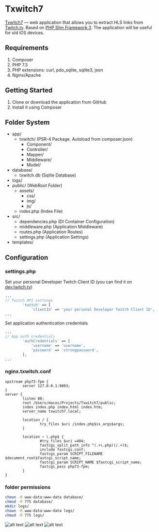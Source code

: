 Txwitch7
=======
[Txwitch7](https://github.com/henarozz/Txwitch7) — web application that allows you to extract HLS links from [Twitch.tv](https://www.twitch.tv). Based on [PHP Slim Framework 3](http://www.slimframework.com). The application will be useful for old iOS devices.

Requirements
---------------
1. Composer
2. PHP 7.3
3. PHP extensions: curl, pdo_sqlite, sqlite3, json
4. Nginx/Apache

Getting Started
---------------
1. Clone or download the application from GitHub
2. Install it using Composer

Folder System
---------------
* app/
    * txwitch/ (PSR-4 Package. Autoload from composer.json)
        * Component/
        * Controller/
        * Mapper/
        * Middleware/
        * Model/
* database/
    * txwitch.db (Sqlite Database)
* logs/
* public/ (WebRoot Folder)
    * assets/
        * css/
        * img/
        * js/
    * index.php (Index File)
* src/
    * dependencies.php (DI Container Configuration)
    * middleware.php (Application Middleware)
    * routes.php (Application Routes)
    * settings.php (Application Settings)
* templates/

Configuration
---------------
### settings.php
Set your personal Developer Twitch Client ID (you can find it on [dev.twitch.tv](https://dev.twitch.tv))
```php
...
// Twitch API settings
        'twitch' => [
            'clientId' => 'your personal Developer Twitch Client ID',
...
```

Set application authentication credentials
```php
...
// App auth credentials
        'authCredentials' => [
            'username' => 'username',
            'password' => 'strongpassword',
        ],
...
```
### nginx.txwitch.conf
```nginx
upstream php73-fpm {
        server 127.0.0.1:9003;
}
server {
        listen 80;
        root /Users/macos/Projects/Txwitch7/public;
        index index.php index.html index.htm;
        server_name txwitch7.local;

        location / {
                try_files $uri /index.php$is_args$args;
        }

        location ~ \.php$ {
                #try_files $uri =404;
                fastcgi_split_path_info ^(.+\.php)(/.+)$;
                include fastcgi.conf;
                fastcgi_param SCRIPT_FILENAME $document_root$fastcgi_script_name;
                fastcgi_param SCRIPT_NAME $fastcgi_script_name;
                fastcgi_pass php73-fpm;
        }
}
```
### folder permissions
```bash
chown -R www-data:www-data database/
chmod -R 775 database/
mkdir logs/
chown -R www-data:www-data logs/
chmod -R 775 logs/
```

![alt text](https://dl.dropboxusercontent.com/s/kbpec5te8dzi6dl/twitchhls_games.png)
![alt text](https://dl.dropboxusercontent.com/s/xv5lmreubo3prfg/twitchhls_streams.png)
![alt text](https://dl.dropboxusercontent.com/s/h00i34qv5gwjsic/twitchhls_channel.png)
